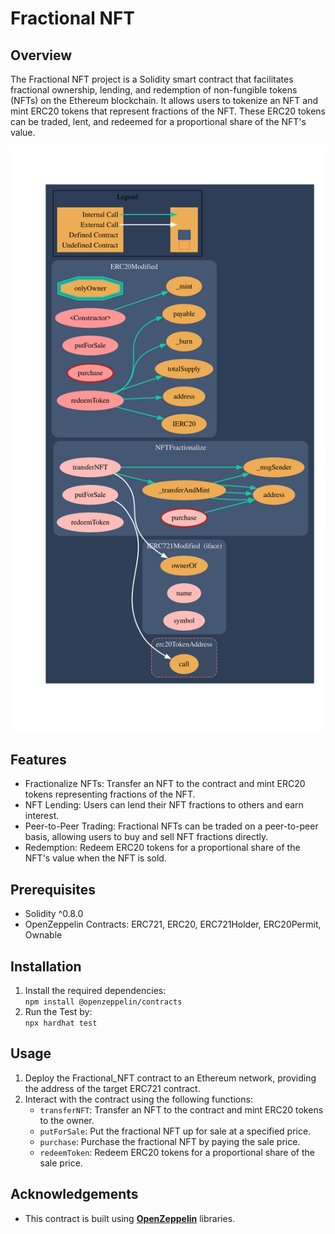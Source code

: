 # Fractional NFT

## Overview
The Fractional NFT project is a Solidity smart contract that facilitates fractional ownership, lending, and redemption of non-fungible tokens (NFTs) on the Ethereum blockchain. It allows users to tokenize an NFT and mint ERC20 tokens that represent fractions of the NFT. These ERC20 tokens can be traded, lent, and redeemed for a proportional share of the NFT's value.

![](./Backend/contracts/schema.svg)

## Features
- Fractionalize NFTs: Transfer an NFT to the contract and mint ERC20 tokens representing fractions of the NFT.
- NFT Lending: Users can lend their NFT fractions to others and earn interest.
- Peer-to-Peer Trading: Fractional NFTs can be traded on a peer-to-peer basis, allowing users to buy and sell NFT fractions directly.
- Redemption: Redeem ERC20 tokens for a proportional share of the NFT's value when the NFT is sold.

## Prerequisites
- Solidity ^0.8.0
- OpenZeppelin Contracts: ERC721, ERC20, ERC721Holder, ERC20Permit, Ownable

## Installation
1. Install the required dependencies:\
   `npm install @openzeppelin/contracts`
2. Run the Test by:\
    `npx hardhat test`

## Usage
1. Deploy the Fractional_NFT contract to an Ethereum network, providing the address of the target ERC721 contract.
2. Interact with the contract using the following functions:&nbsp;
    - `transferNFT`: Transfer an NFT to the contract and mint ERC20 tokens to the owner.
    - `putForSale`: Put the fractional NFT up for sale at a specified price.
    - `purchase`: Purchase the fractional NFT by paying the sale price.
    - `redeemToken`: Redeem ERC20 tokens for a proportional share of the sale price.

## Acknowledgements
- This contract is built using [**OpenZeppelin**][OpenZeppelin] libraries.

[OpenZeppelin]: https://github.com/OpenZeppelin